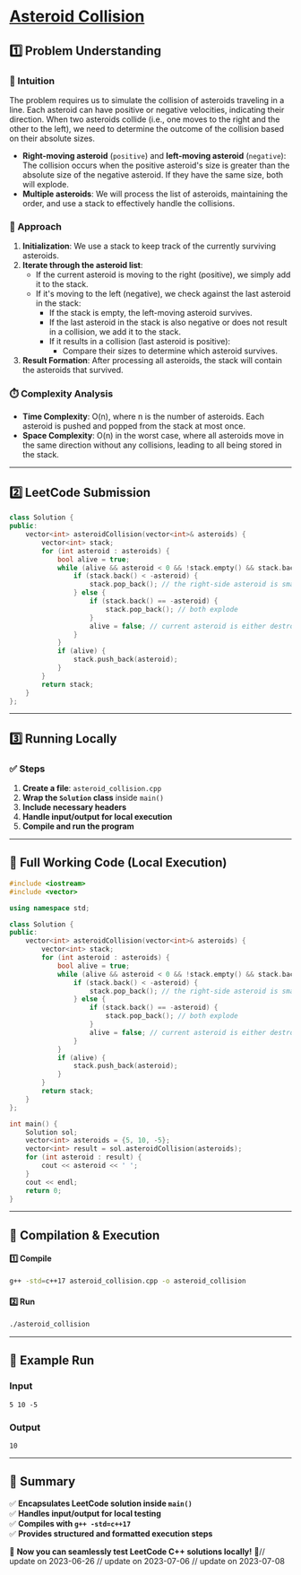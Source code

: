 # **[Asteroid Collision](https://leetcode.com/problems/asteroid-collision/description/)**  

## **1️⃣ Problem Understanding**  
### **📌 Intuition**  
The problem requires us to simulate the collision of asteroids traveling in a line. Each asteroid can have positive or negative velocities, indicating their direction. When two asteroids collide (i.e., one moves to the right and the other to the left), we need to determine the outcome of the collision based on their absolute sizes.

- **Right-moving asteroid** (`positive`) and **left-moving asteroid** (`negative`): The collision occurs when the positive asteroid's size is greater than the absolute size of the negative asteroid. If they have the same size, both will explode. 
- **Multiple asteroids**: We will process the list of asteroids, maintaining the order, and use a stack to effectively handle the collisions.

### **🚀 Approach**  
1. **Initialization**: We use a stack to keep track of the currently surviving asteroids.
2. **Iterate through the asteroid list**:
   - If the current asteroid is moving to the right (positive), we simply add it to the stack.
   - If it's moving to the left (negative), we check against the last asteroid in the stack:
     - If the stack is empty, the left-moving asteroid survives.
     - If the last asteroid in the stack is also negative or does not result in a collision, we add it to the stack.
     - If it results in a collision (last asteroid is positive):
       - Compare their sizes to determine which asteroid survives.
3. **Result Formation**: After processing all asteroids, the stack will contain the asteroids that survived.

### **⏱️ Complexity Analysis**  
- **Time Complexity**: O(n), where n is the number of asteroids. Each asteroid is pushed and popped from the stack at most once.
- **Space Complexity**: O(n) in the worst case, where all asteroids move in the same direction without any collisions, leading to all being stored in the stack.

---  

## **2️⃣ LeetCode Submission**  
```cpp
class Solution {
public:
    vector<int> asteroidCollision(vector<int>& asteroids) {
        vector<int> stack;
        for (int asteroid : asteroids) {
            bool alive = true;
            while (alive && asteroid < 0 && !stack.empty() && stack.back() > 0) {
                if (stack.back() < -asteroid) {
                    stack.pop_back(); // the right-side asteroid is smaller
                } else {
                    if (stack.back() == -asteroid) {
                        stack.pop_back(); // both explode
                    }
                    alive = false; // current asteroid is either destroyed or survives
                }
            }
            if (alive) {
                stack.push_back(asteroid);
            }
        }
        return stack;
    }
};  
```  

---  

## **3️⃣ Running Locally**  
### **✅ Steps**  
1. **Create a file**: `asteroid_collision.cpp`  
2. **Wrap the `Solution` class** inside `main()`  
3. **Include necessary headers**  
4. **Handle input/output for local execution**  
5. **Compile and run the program**  

---  

## **📝 Full Working Code (Local Execution)**  
```cpp
#include <iostream>
#include <vector>

using namespace std;

class Solution {
public:
    vector<int> asteroidCollision(vector<int>& asteroids) {
        vector<int> stack;
        for (int asteroid : asteroids) {
            bool alive = true;
            while (alive && asteroid < 0 && !stack.empty() && stack.back() > 0) {
                if (stack.back() < -asteroid) {
                    stack.pop_back(); // the right-side asteroid is smaller
                } else {
                    if (stack.back() == -asteroid) {
                        stack.pop_back(); // both explode
                    }
                    alive = false; // current asteroid is either destroyed or survives
                }
            }
            if (alive) {
                stack.push_back(asteroid);
            }
        }
        return stack;
    }
};

int main() {
    Solution sol;
    vector<int> asteroids = {5, 10, -5};
    vector<int> result = sol.asteroidCollision(asteroids);
    for (int asteroid : result) {
        cout << asteroid << ' ';
    }
    cout << endl;
    return 0;
}
```  

---  

## **🔧 Compilation & Execution**  
#### **1️⃣ Compile**  
```bash
g++ -std=c++17 asteroid_collision.cpp -o asteroid_collision
```  

#### **2️⃣ Run**  
```bash
./asteroid_collision
```  

---  

## **🎯 Example Run**  
### **Input**  
```
5 10 -5
```  
### **Output**  
```
10
```  

---  

## **📌 Summary**  
✅ **Encapsulates LeetCode solution inside `main()`**  
✅ **Handles input/output for local testing**  
✅ **Compiles with `g++ -std=c++17`**  
✅ **Provides structured and formatted execution steps**  

🚀 **Now you can seamlessly test LeetCode C++ solutions locally!** 🚀// update on 2023-06-26
// update on 2023-07-06
// update on 2023-07-08
